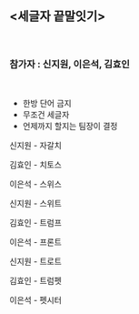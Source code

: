 ## <세글자 끝말잇기>
<br/>

### **참가자 : 신지원, 이은석, 김효인**
<br/>

* 한방 단어 금지
* 무조건 세글자
* 언제까지 할지는 팀장이 결정


신지원 - 자갈치

김효인 - 치토스

이은석 - 스위스

신지원 - 스위트

김효인 - 트럼프

이은석 - 프론트

신지원 - 트로트

김효인 - 트럼펫

이은석 - 펫시터